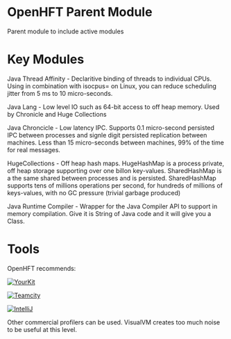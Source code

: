 OpenHFT Parent Module
=====================

Parent module to include active modules

Key Modules
===========

Java Thread Affinity - Declaritive binding of threads to individual CPUs.  Using in combination with isocpus= on Linux, you can reduce scheduling jitter from 5 ms to 10 micro-seconds.

Java Lang - Low level IO such as 64-bit access to off heap memory. Used by Chronicle and Huge Collections

Java Chroncicle - Low latency IPC. Supports 0.1 micro-second persisted IPC between processes and signle digit persisted replication between machines. Less than 15 micro-seconds between machines, 99% of the time for real messages.

HugeCollections - Off heap hash maps.  HugeHashMap is a process private, off heap storage supporting over one billon key-values. SharedHashMap is a the same shared between processes and is persisted.  SharedHashMap supports tens of millions operations per second, for hundreds of millions of keys-values, with no GC pressure (trivial garbage produced)

Java Runtime Compiler - Wrapper for the Java Compiler API to support in memory compilation.  Give it is String of Java code and it will give you a Class.

Tools
=====
OpenHFT recommends:


 [![YourKit](https://www.yourkit.com/images/yklogo.png)](https://www.yourkit.com/)
 
 [![Teamcity](https://www.jetbrains.com/teamcity/docs/logo_teamcity.png)](http://www.jetbrains.com/teamcity/)

   [![IntelliJ](http://www.jetbrains.com/img/logos/logo_intellij_idea.png)](http://www.jetbrains.com/idea/)



Other commercial profilers can be used.  VisualVM creates too much noise to be useful at this level.

